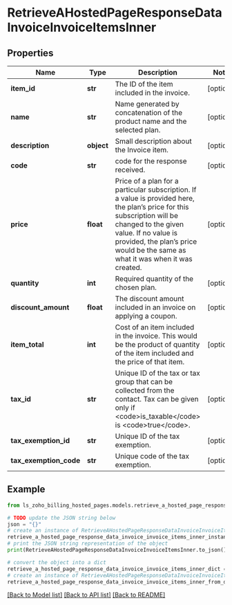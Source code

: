 # RetrieveAHostedPageResponseDataInvoiceInvoiceItemsInner


## Properties

Name | Type | Description | Notes
------------ | ------------- | ------------- | -------------
**item_id** | **str** | The ID of the item included in the invoice. | [optional] 
**name** | **str** | Name generated by concatenation of the product name and the selected plan. | [optional] 
**description** | **object** | Small description about the Invoice item. | [optional] 
**code** | **str** | code for the response received. | [optional] 
**price** | **float** | Price of a plan for a particular subscription. If a value is provided here, the plan’s price for this subscription will be changed to the given value. If no value is provided, the plan’s price would be the same as what it was when it was created. | [optional] 
**quantity** | **int** | Required quantity of the chosen plan. | [optional] 
**discount_amount** | **float** | The discount amount included in an invoice on applying a coupon. | [optional] 
**item_total** | **int** | Cost of an item included in the invoice. This would be the product of quantity of the item included and the price of that item. | [optional] 
**tax_id** | **str** | Unique ID of the tax or tax group that can be collected from the contact. Tax can be given only if &lt;code&gt;is_taxable&lt;/code&gt; is &lt;code&gt;true&lt;/code&gt;. | [optional] 
**tax_exemption_id** | **str** | Unique ID of the tax exemption. | [optional] 
**tax_exemption_code** | **str** | Unique code of the tax exemption. | [optional] 

## Example

```python
from ls_zoho_billing_hosted_pages.models.retrieve_a_hosted_page_response_data_invoice_invoice_items_inner import RetrieveAHostedPageResponseDataInvoiceInvoiceItemsInner

# TODO update the JSON string below
json = "{}"
# create an instance of RetrieveAHostedPageResponseDataInvoiceInvoiceItemsInner from a JSON string
retrieve_a_hosted_page_response_data_invoice_invoice_items_inner_instance = RetrieveAHostedPageResponseDataInvoiceInvoiceItemsInner.from_json(json)
# print the JSON string representation of the object
print(RetrieveAHostedPageResponseDataInvoiceInvoiceItemsInner.to_json())

# convert the object into a dict
retrieve_a_hosted_page_response_data_invoice_invoice_items_inner_dict = retrieve_a_hosted_page_response_data_invoice_invoice_items_inner_instance.to_dict()
# create an instance of RetrieveAHostedPageResponseDataInvoiceInvoiceItemsInner from a dict
retrieve_a_hosted_page_response_data_invoice_invoice_items_inner_from_dict = RetrieveAHostedPageResponseDataInvoiceInvoiceItemsInner.from_dict(retrieve_a_hosted_page_response_data_invoice_invoice_items_inner_dict)
```
[[Back to Model list]](../README.md#documentation-for-models) [[Back to API list]](../README.md#documentation-for-api-endpoints) [[Back to README]](../README.md)


